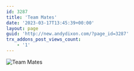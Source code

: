 ```yaml
---
id: 3287
title: 'Team Mates'
date: '2023-03-17T13:45:39+00:00'
layout: page
guid: 'http://new.andydixon.com/?page_id=3287'
trx_addons_post_views_count:
    - '1'
---
```


![Team Mates](https://i0.wp.com/assets.g8x2.ldn.idrivee2-23.com/posters/Team%20Mates%2001.jpg?w=1200&ssl=1 "Team Mates")